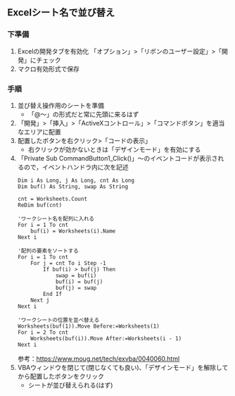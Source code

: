## Excelシート名で並び替え
### 下準備
1. Excelの開発タブを有効化
「オプション」>「リボンのユーザー設定」>「開発」にチェック
2. マクロ有効形式で保存

### 手順
1. 並び替え操作用のシートを準備
    - 「@～」の形式だと常に先頭に来るはず
1. 「開発」>「挿入」>「ActiveXコントロール」>「コマンドボタン」を適当なエリアに配置
1. 配置したボタンを右クリック>「コードの表示」
    - 右クリックが効かないときは「デザインモード」を有効にする
1. 「Private Sub CommandButton1_Click()」～のイベントコードが表示されるので，イベントハンドラ内に次を記述
    ```vba
    Dim i As Long, j As Long, cnt As Long
    Dim buf() As String, swap As String
    
    cnt = Worksheets.Count
    ReDim buf(cnt)
    
    'ワークシート名を配列に入れる
    For i = 1 To cnt
        buf(i) = Worksheets(i).Name
    Next i
    
    '配列の要素をソートする
    For i = 1 To cnt
        For j = cnt To i Step -1
            If buf(i) > buf(j) Then
                swap = buf(i)
                buf(i) = buf(j)
                buf(j) = swap
            End If
        Next j
    Next i
    
    'ワークシートの位置を並べ替える
    Worksheets(buf(1)).Move Before:=Worksheets(1)
    For i = 2 To cnt
        Worksheets(buf(i)).Move After:=Worksheets(i - 1)
    Next i
    ```
    参考：https://www.moug.net/tech/exvba/0040060.html
1. VBAウィンドウを閉じて(閉じなくても良い)、「デザインモード」を解除してから配置したボタンをクリック
    - シートが並び替えられる(はず)
